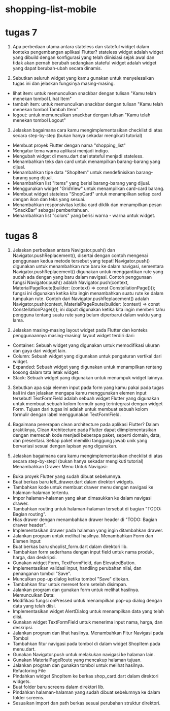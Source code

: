 # shopping-list-mobile

# tugas 7

1. Apa perbedaan utama antara stateless dan stateful widget dalam konteks pengembangan aplikasi Flutter?
stateless widget adalah widget yang dibuild dengan konfigurasi yang telah diinisiasi sejak awal dan tidak akan pernah berubah sedangkan stateful widget adalah widget yang dapat berubah-ubah secara dinamis.

2. Sebutkan seluruh widget yang kamu gunakan untuk menyelesaikan tugas ini dan jelaskan fungsinya masing-masing.
- lihat item: untuk memunculkan snackbar dengan tulisan "Kamu telah menekan tombol Lihat Item"
- tambah item: untuk memunculkan snackbar dengan tulisan "Kamu telah menekan tombol Tambah Item"
- logout: untuk memunculkan snackbar dengan tulisan "Kamu telah menekan tombol Logout"

3. Jelaskan bagaimana cara kamu mengimplementasikan checklist di atas secara step-by-step (bukan hanya sekadar mengikuti tutorial)
- Membuat proyek Flutter dengan nama "shopping_list"
- Mengatur tema warna aplikasi menjadi indigo.
- Mengubah widget di menu.dart dari stateful menjadi stateless.
- Menambahkan teks dan card untuk menampilkan barang-barang yang dijual.
- Menambahkan tipe data "ShopItem" untuk mendefinisikan barang-barang yang dijual.
- Menambahkan list "items" yang berisi barang-barang yang dijual.
- Menggunakan widget "GridView" untuk menampilkan card-card barang.
- Membuat widget stateless "ShopCard" untuk menampilkan setiap card dengan ikon dan teks yang sesuai.
- Menambahkan responsivitas ketika card diklik dan menampilkan pesan "SnackBar" sebagai pemberitahuan.
- Menambahkan list "colors" yang berisi warna - warna untuk widget.


# tugas 8

1. Jelaskan perbedaan antara Navigator.push() dan Navigator.pushReplacement(), disertai dengan contoh mengenai penggunaan kedua metode tersebut yang tepat!
Navigator.push() digunakan untuk menambahkan rute baru ke dalam navigasi, sementara Navigator.pushReplacement() digunakan untuk menggantikan rute yang sudah ada dengan yang baru dalam navigasi.
Contoh penggunaan fungsi Navigator.push() adalah Navigator.push(context, MaterialPageRoute(builder: (context) => const ConstellationPage())); fungsi ini digunakan ketika kita ingin menambahkan suatu rute ke dalam tumpukan rute.
Contoh dari Navigator.pushReplacement() adalah Navigator.push(context, MaterialPageRoute(builder: (context) => const ConstellationPage())); ini dapat digunakan ketika kita ingin memberi tahu pengguna tentang suatu rute yang belum diperbarui dalam waktu yang lama.

2. Jelaskan masing-masing layout widget pada Flutter dan konteks penggunaannya masing-masing!
layout widget terdiri dari:
- Container: Sebuah widget yang digunakan untuk memodifikasi ukuran dan gaya dari widget lain.
- Column: Sebuah widget yang digunakan untuk pengaturan vertikal dari widget.
- Expanded: Sebuah widget yang digunakan untuk menampilkan rentang kosong dalam tata letak widget.
- Stack: Sebuah widget yang digunakan untuk menumpuk widget lainnya.

3. Sebutkan apa saja elemen input pada form yang kamu pakai pada tugas kali ini dan jelaskan mengapa kamu menggunakan elemen input tersebut!
TextFormField adalah sebuah widget Flutter yang digunakan untuk membuat sebuah kolom formulir yang terintegrasi dengan widget Form.
Tujuan dari tugas ini adalah untuk membuat sebuah kolom formulir dengan label menggunakan TextFormField.

4. Bagaimana penerapan clean architecture pada aplikasi Flutter?
Dalam praktiknya, Clean Architecture pada Flutter dapat diimplementasikan dengan memecah kode menjadi beberapa paket, seperti domain, data, dan presentasi. Setiap paket memiliki tanggung jawab unik yang bervariasi sesuai dengan lapisan yang digunakan.

5. Jelaskan bagaimana cara kamu mengimplementasikan checklist di atas secara step-by-step! (bukan hanya sekadar mengikuti tutorial)
Menambahkan Drawer Menu Untuk Navigasi:
- Buka proyek Flutter yang sudah dibuat sebelumnya.
- Buat berkas baru left_drawer.dart dalam direktori widgets.
- Tambahkan kode untuk membuat drawer menu dengan navigasi ke halaman-halaman tertentu.
- Impor halaman-halaman yang akan dimasukkan ke dalam navigasi drawer.
- Tambahkan routing untuk halaman-halaman tersebut di bagian "TODO: Bagian routing".
- Hias drawer dengan menambahkan drawer header di "TODO: Bagian drawer header".
- Implementasikan drawer pada halaman yang ingin ditambahkan drawer.
- Jalankan program untuk melihat hasilnya.
Menambahkan Form dan Elemen Input:
- Buat berkas baru shoplist_form.dart dalam direktori lib.
- Tambahkan form sederhana dengan input field untuk nama produk, harga, dan deskripsi.
- Gunakan widget Form, TextFormField, dan ElevatedButton.
- Implementasikan validasi input, handling perubahan nilai, dan penanganan tombol "Save".
- Munculkan pop-up dialog ketika tombol "Save" ditekan.
- Tambahkan fitur untuk mereset form setelah disimpan.
- Jalankan program dan gunakan form untuk melihat hasilnya.
Memunculkan Data:
- Modifikasi fungsi onPressed untuk menampilkan pop-up dialog dengan data yang telah diisi.
- Implementasikan widget AlertDialog untuk menampilkan data yang telah diisi.
- Gunakan widget TextFormField untuk menerima input nama, harga, dan deskripsi.
- Jalankan program dan lihat hasilnya.
Menambahkan Fitur Navigasi pada Tombol
- Tambahkan fitur navigasi pada tombol di dalam widget ShopItem pada menu.dart.
- Gunakan Navigator.push untuk melakukan navigasi ke halaman lain.
- Gunakan MaterialPageRoute yang mencakup halaman tujuan.
- Jalankan program dan gunakan tombol untuk melihat hasilnya.
Refactoring File
- Pindahkan widget ShopItem ke berkas shop_card.dart dalam direktori widgets.
- Buat folder baru screens dalam direktori lib.
- Pindahkan halaman-halaman yang sudah dibuat sebelumnya ke dalam folder screens.
- Sesuaikan import dan path berkas sesuai perubahan struktur direktori.